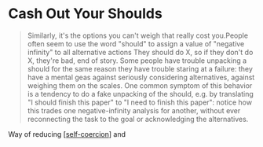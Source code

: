 # Cash Out Your Shoulds

> Similarly, it's the options you can't weigh that really cost you.People often seem to use the word "should" to assign a value of "negative infinity" to all alternative actions They should do X, so if they don't do X, they're bad, end of story. Some people have trouble unpacking a should for the same reason they have trouble staring at a failure: they have a mental geas against seriously considering alternatives, against weighing them on the scales. One common symptom of this behavior is a tendency to do a fake unpacking of the should, e.g. by translating "I should finish this paper" to "I need to finish this paper": notice how this trades one negative-infinity analysis for another, without ever reconnecting the task to the goal or acknowledging the alternatives.

Way of reducing [[self-coercion]] and 

[//begin]: # "Autogenerated link references for markdown compatibility"
[self-coercion]: self-coercion "Self Coercion"
[//end]: # "Autogenerated link references"